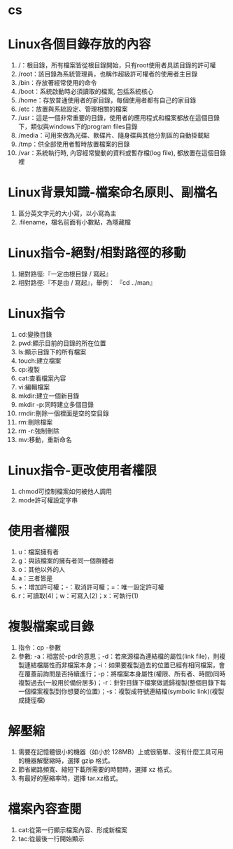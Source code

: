 # cs
Linux各個目錄存放的內容
=========
1. /：根目錄，所有檔案皆從根目錄開始，只有root使用者具該目錄的許可權
2. /root：該目錄為系統管理員，也稱作超級許可權者的使用者主目錄
3. /bin：存放著經常使用的命令
4. /boot：系統啟動時必須讀取的檔案, 包括系統核心
5. /home：存放普通使用者的家目錄，每個使用者都有自己的家目錄
6. /etc：放置與系統設定、管理相關的檔案
7. /usr：這是一個非常重要的目錄，使用者的應用程式和檔案都放在這個目錄下，類似與windows下的program files目錄
8. /media：可用來做為光碟、軟碟片、隨身碟與其他分割區的自動掛載點
9. /tmp：供全部使用者暫時放置檔案的目錄
10. /var：系統執行時, 內容經常變動的資料或暫存檔(log file), 都放置在這個目錄裡

Linux背景知識-檔案命名原則、副檔名
=========
1. 區分英文字元的大小寫，以小寫為主
2. .filename，檔名前面有小數點，為隱藏檔

Linux指令-絕對/相對路徑的移動
=========
1. 絕對路徑:『一定由根目錄 / 寫起』
2. 相對路徑:『不是由 / 寫起』，舉例： 『cd ../man』

Linux指令
=======
1. cd:變換目錄
2. pwd:顯示目前的目錄的所在位置
3. ls:顯示目錄下的所有檔案
4. touch:建立檔案
5. cp:複製
6. cat:查看檔案內容
7. vi:編輯檔案
8. mkdir:建立一個新目錄
9. mkdir -p:同時建立多個目錄
10. rmdir:刪除一個裡面是空的空目錄
11. rm:刪除檔案
12. rm -r:強制刪除
13. mv:移動，重新命名

Linux指令-更改使用者權限
==============
1. chmod可控制檔案如何被他人調用
2. mode許可權設定字串

使用者權限
=====
1. u：檔案擁有者
2. g：與該檔案的擁有者同一個群體者
3. o：其他以外的人
4. a：三者皆是
5. +：增加許可權；-：取消許可權；=：唯一設定許可權
6.  r：可讀取(4)；w：可寫入(2)；x：可執行(1)

複製檔案或目錄
=======
1. 指令：cp -參數
2. 參數: -a：相當於-pdr的意思；-d：若來源檔為連結檔的屬性(link file)，則複製連結檔屬性而非檔案本身；-i：如果要複製過去的位置已經有相同檔案，會在覆蓋前詢問是否持續進行；-p：將檔案本身屬性(權限、所有者、時間)同時複製過去(一般用於備份居多)；-r：針對目錄下檔案做遞歸複製(整個目錄下每一個檔案複製到你想要的位置)；-s：複製成符號連結檔(symbolic link)(複製成捷徑檔)

解壓縮
=====
1. 需要在記憶體很小的機器（如小於 128MB）上或很簡單、沒有什麼工具可用的機器解壓縮時，選擇 gzip 格式。
2. 節省網路頻寬、縮短下載所需要的時間時，選擇 xz 格式。
3. 有最好的壓縮率時，選擇 tar.xz格式。

檔案內容查閱
=======
1. cat:從第一行顯示檔案內容、形成新檔案
2. tac:從最後一行開始顯示
